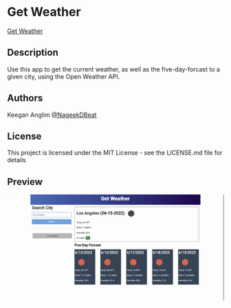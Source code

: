 # Get Weather

[Get Weather](https://guitarkeegan.github.io/get-weather/)

## Description

Use this app to get the current weather, as well as the five-day-forcast to a given city, using the Open Weather API.

## Authors

Keegan Anglim 
[@NageekDBeat](https://twitter.com/nageekdbeat)

## License

This project is licensed under the MIT License - see the LICENSE.md file for details

## Preview

![](./assets/images/GetWeather.gif)